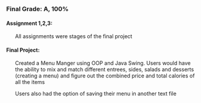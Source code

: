 <h3>Final Grade: A, 100%</h3>
<h4>Assignment 1,2,3:</h4>
<ul>All assignments were stages of the final project</ul>
<h4>Final Project:</h4>
<ul>Created a Menu Manger using OOP and Java Swing. Users would have the ability to mix and match different entrees, sides, salads and desserts (creating a menu) and figure out the combined price and total calories of all the items</ul>
<ul>Users also had the option of saving their menu in another text file</ul>
